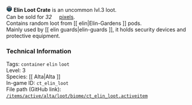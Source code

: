![ ](https://raw.githubusercontent.com/Ceterai/Enternia/main/items/active/alta/loot/biome/ct_elin_loot.png) **Elin Loot Crate** is an uncommon lvl.3 loot.  
Can be sold for *32* <img src="https://starbounder.org/mediawiki/images/2/21/Pixel.png" width="12" height="16"/> [pixels](https://starbounder.org/Pixel).  
Contains random loot from [[ elin|Elin-Gardens ]] pods.  
Mainly used by [[ elin guards|elin-guards ]], it holds security devices and protective equipment.

### Technical Information

Tags: `container` `elin` `loot`  
Level: 3  
Species: [[ Alta|Alta ]]  
In-game ID: `ct_elin_loot`  
File path (GitHub link): [`/items/active/alta/loot/biome/ct_elin_loot.activeitem`](https://github.com/Ceterai/Enternia/blob/main/items/active/alta/loot/biome/ct_elin_loot.activeitem)

